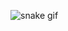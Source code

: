 ![snake gif](https://github.com/Adriano2607/Adriano2607/blob/output/github-contribution-grid-snake.svg)
